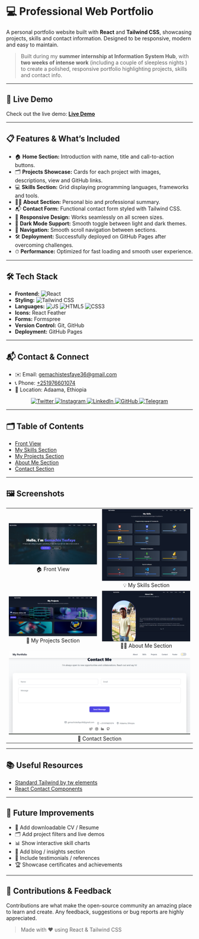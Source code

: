 
# 💻 Professional Web Portfolio

A personal portfolio website built with **React** and **Tailwind CSS**, showcasing projects, skills and contact information. Designed to be responsive, modern and easy to maintain.

> Built during my **summer internship at Information System Hub**, with **two weeks of intense work** (including a couple of sleepless nights ) to create a polished, responsive portfolio highlighting projects, skills and contact info.

---

## 🚀 Live Demo

Check out the live demo: **[Live Demo](https://urjiiko1.github.io/Portfolio/)**

---

## 📋 Features & What’s Included

- 🏠 **Home Section:** Introduction with name, title and call-to-action buttons.  
- 🗂 **Projects Showcase:** Cards for each project with images, descriptions, view  and GitHub links.  
- 💻 **Skills Section:** Grid displaying programming languages, frameworks and tools.  
- 🙋‍♂️ **About Section:** Personal bio and professional summary.  
- 📬 **Contact Form:** Functional contact form styled with Tailwind CSS.  
- 📱 **Responsive Design:** Works seamlessly on all screen sizes.  
- 🌙 **Dark Mode Support:** Smooth toggle between light and dark themes.  
- 🔗 **Navigation:** Smooth scroll navigation between sections.  
- 🛠 **Deployment:** Successfully deployed on GitHub Pages after overcoming challenges.  
- ⏱ **Performance:** Optimized for fast loading and smooth user experience.

---

## 🛠 Tech Stack

- **Frontend:** ![React](https://img.shields.io/badge/React-61DAFB?logo=react&logoColor=black)  
- **Styling:** ![Tailwind CSS](https://img.shields.io/badge/Tailwind%20CSS-38B2AC?logo=tailwind-css&logoColor=white)  
- **Languages:**  ![JS](https://img.shields.io/badge/JavaScript-F7DF1E?logo=javascript&logoColor=black) ![HTML5](https://img.shields.io/badge/HTML5-E34F26?logo=html5&logoColor=white) ![CSS3](https://img.shields.io/badge/CSS3-1572B6?logo=css3&logoColor=white)  
- **Icons:** React Feather  
- **Forms:** Formspree  
- **Version Control:** Git, GitHub  
- **Deployment:** GitHub Pages  

---

## 📬 Contact & Connect

- ✉️ Email: [gemachistesfaye36@gmail.com](mailto:gemachistesfaye36@gmail.com)  
- 📞 Phone: [+251976601074](tel:+251976601074)  
- 📍 Location: Adaama, Ethiopia  

<p align="center">
  <a href="https://x.com/GemachisTe79854">
    <img src="https://img.shields.io/badge/Twitter-1DA1F2?logo=twitter&logoColor=white&style=for-the-badge" alt="Twitter" />
  </a>
  <a href="https://www.instagram.com/urjiiko1">
    <img src="https://img.shields.io/badge/Instagram-E4405F?logo=instagram&logoColor=white&style=for-the-badge" alt="Instagram" />
  </a>
  <a href="https://www.linkedin.com/in/gemachis-tesfaye-137196318">
    <img src="https://img.shields.io/badge/LinkedIn-0077B5?logo=linkedin&logoColor=white&style=for-the-badge" alt="LinkedIn" />
  </a>
  <a href="https://github.com/urjiiko1">
    <img src="https://img.shields.io/badge/GitHub-181717?logo=github&logoColor=white&style=for-the-badge" alt="GitHub" />
  </a>
  <a href="https://t.me/urjiiko1">
    <img src="https://img.shields.io/badge/Telegram-0088CC?logo=telegram&logoColor=white&style=for-the-badge" alt="Telegram" />
  </a>
</p>

---

## 🗂 Table of Contents
- [Front View](#-front-view)
- [My Skills Section](#-my-skills-section)
- [My Projects Section](#-my-projects-section)
- [About Me Section](#-about-me-section)
- [Contact Section](#-contact-section)

---

## 🖼 Screenshots

<table>
  <tr>
    <td align="center">
      <img src="https://github.com/urjiiko1/Portfolio/blob/main/public%2FScreenshoot%2FFrontView.png" alt="Landing page of the portfolio showcasing the introduction and navigation" width="300"/>
      <br>🏠 Front View
    </td>
    <td align="center">
      <img src="https://github.com/urjiiko1/Portfolio/blob/main/public%2FScreenshoot%2FMyskill.png" alt="Skills section displaying technical skills in frontend development, data analysis, and tools" width="300"/>
      <br>💡 My Skills Section
    </td>
  </tr>
  <tr>
    <td align="center">
      <img src="https://github.com/urjiiko1/Portfolio/blob/main/public%2FScreenshoot%2FMyproject.png" alt="Projects section with featured projects, descriptions, and links" width="300"/>
      <br>📂 My Projects Section
    </td>
    <td align="center">
      <img src="https://github.com/urjiiko1/Portfolio/blob/main/public%2FScreenshoot%2FAboutme.png" alt="About Me section with personal background, education, and career goals" width="300"/>
      <br>👨‍💻 About Me Section
    </td>
  </tr>
  <tr>
    <td align="center" colspan="2">
      <img src="https://github.com/urjiiko1/Portfolio/blob/main/public%2FScreenshoot%2FContact.png" alt="Contact section with form and links to email and social media" width="600"/>
      <br>📩 Contact Section
    </td>
  </tr>
</table>

---

## 📚 Useful Resources

- [Standard Tailwind by tw elements ](https://tw-elements.com/docs/standard/getting-started/quick-start/)  
- [React Contact Components](https://reactcomponents.com/?tags=contact&type=components&id=78)

---

## 🚧 Future Improvements

- 📄 Add downloadable CV / Resume  
- 🗂 Add project filters and live demos  
- 📊 Show interactive skill charts  
- 📝 Add blog / insights section  
- 💬 Include testimonials / references  
- 🏆 Showcase certificates and achievements  

---

## 🤝 Contributions & Feedback

Contributions are what make the open-source community an amazing place to learn and create. Any feedback, suggestions or bug reports are highly appreciated.

> Made with ❤️ using React & Tailwind CSS
